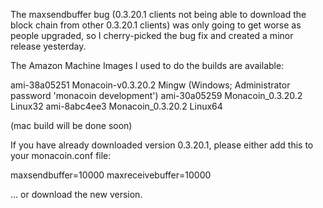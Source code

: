 The maxsendbuffer bug (0.3.20.1 clients not being able to download the block chain from other 0.3.20.1 clients) was only going to get
worse as people upgraded, so I cherry-picked the bug fix and created a minor release yesterday.

The Amazon Machine Images I used to do the builds are available:

  ami-38a05251   Monacoin-v0.3.20.2 Mingw    (Windows; Administrator password 'monacoin development')
  ami-30a05259   Monacoin_0.3.20.2 Linux32
  ami-8abc4ee3   Monacoin_0.3.20.2 Linux64

(mac build will be done soon)

If you have already downloaded version 0.3.20.1, please either add this to your monacoin.conf file:

  maxsendbuffer=10000
  maxreceivebuffer=10000

... or download the new version.
